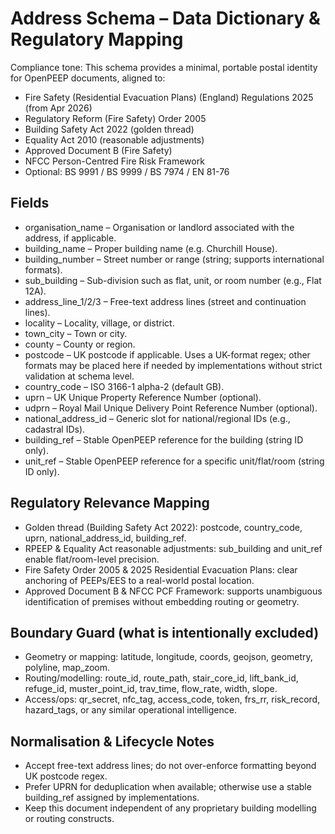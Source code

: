 # Address Schema – Data Dictionary & Regulatory Mapping

Compliance tone: This schema provides a minimal, portable postal identity for OpenPEEP documents, aligned to:
- Fire Safety (Residential Evacuation Plans) (England) Regulations 2025 (from Apr 2026)
- Regulatory Reform (Fire Safety) Order 2005
- Building Safety Act 2022 (golden thread)
- Equality Act 2010 (reasonable adjustments)
- Approved Document B (Fire Safety)
- NFCC Person-Centred Fire Risk Framework
- Optional: BS 9991 / BS 9999 / BS 7974 / EN 81-76

## Fields

- organisation_name – Organisation or landlord associated with the address, if applicable.
- building_name – Proper building name (e.g. Churchill House).
- building_number – Street number or range (string; supports international formats).
- sub_building – Sub-division such as flat, unit, or room number (e.g., Flat 12A).
- address_line_1/2/3 – Free-text address lines (street and continuation lines).
- locality – Locality, village, or district.
- town_city – Town or city.
- county – County or region.
- postcode – UK postcode if applicable. Uses a UK-format regex; other formats may be placed here if needed by implementations without strict validation at schema level.
- country_code – ISO 3166-1 alpha-2 (default GB).
- uprn – UK Unique Property Reference Number (optional).
- udprn – Royal Mail Unique Delivery Point Reference Number (optional).
- national_address_id – Generic slot for national/regional IDs (e.g., cadastral IDs).
- building_ref – Stable OpenPEEP reference for the building (string ID only).
- unit_ref – Stable OpenPEEP reference for a specific unit/flat/room (string ID only).

## Regulatory Relevance Mapping

- Golden thread (Building Safety Act 2022): postcode, country_code, uprn, national_address_id, building_ref.
- RPEEP & Equality Act reasonable adjustments: sub_building and unit_ref enable flat/room-level precision.
- Fire Safety Order 2005 & 2025 Residential Evacuation Plans: clear anchoring of PEEPs/EES to a real-world postal location.
- Approved Document B & NFCC PCF Framework: supports unambiguous identification of premises without embedding routing or geometry.

## Boundary Guard (what is intentionally excluded)

- Geometry or mapping: latitude, longitude, coords, geojson, geometry, polyline, map_zoom.
- Routing/modelling: route_id, route_path, stair_core_id, lift_bank_id, refuge_id, muster_point_id, trav_time, flow_rate, width, slope.
- Access/ops: qr_secret, nfc_tag, access_code, token, frs_rr, risk_record, hazard_tags, or any similar operational intelligence.

## Normalisation & Lifecycle Notes

- Accept free-text address lines; do not over-enforce formatting beyond UK postcode regex.
- Prefer UPRN for deduplication when available; otherwise use a stable building_ref assigned by implementations.
- Keep this document independent of any proprietary building modelling or routing constructs.